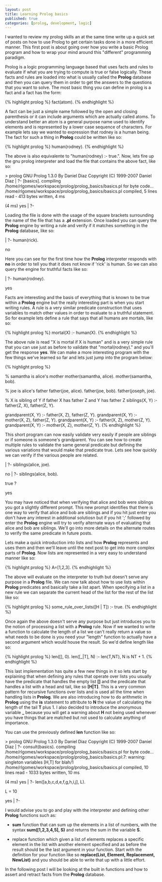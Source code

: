 ```yaml
---
layout: post
title: Learning Prolog basics
published: true
categories: [prolog, development, logic]
---
```


I wanted to review my prolog skills an at the same time write up a quick set of
posts on how to use Prolog to get certain tasks done in a more efficient manner.
This first post is about going over how you write a basic Prolog program and
how to wrap your mind around this "different" programming paradigm.

Prolog is a logic programming language based that uses facts and rules to
evaluate if what you are trying to compute is true or false logically. These
facts and rules are loaded into what is usually called the **Prolog** database
and then you can query them in order to get the answers to the questions that
you want to solve. The most basic thing you can define in prolog is a fact and
a fact has the form:

{% highlight prolog %}
fact(atom).
{% endhighlight %}

A fact can be just a simple name followed by the open and closing parenthesis or
it can include arguments which are actually called atoms. To understand better
an atom is a general purpose name used to identify elements and is represented
by a lower case sequence of characters. For example lets say we wanted to
expression that rodney is a human being. The fact for such a thing in **Prolog**
could be written like so:

{% highlight prolog %}
human(rodney).
{% endhighlight %}

The above is also equivalente to "human(rodney) :- true.". Now, lets fire up the
gnu prolog interpreter and load the file that contains the above fact, like so:

<console>
> prolog
GNU Prolog 1.3.0
By Daniel Diaz
Copyright (C) 1999-2007 Daniel Diaz
| ?- [basics].
compiling /home/rlgomes/workspace/prolog/prolog_basics/basics.pl for byte code...
/home/rlgomes/workspace/prolog/prolog_basics/basics.pl compiled, 5 lines read - 413 bytes written, 4 ms

(4 ms) yes
| ?-
</console>

Loading the file is done with the usage of the square brackets surrounding the
name of the file that has a **.pl** extension. Once loaded you can query the
**Prolog** engine by writing a rule and verify if it matches something in the
**Prolog** database, like so:

<console>
| ?- human(rick).

no
</console>

Here you can see for the first time how the **Prolog** interpreter responds with
**no** in order to tell you that it does not know if 'rick' is human. So we can
also query the engine for truthful facts like so:

<console>
| ?- human(rodney).

yes
</console>

Facts are interesting and the basis of everything that is known to be true
within a **Prolog** engine but the really interesting part is when you start
writing rules. A rule is a very similar predicate construction that uses
variables to match other values in order to evaluate to a truthful statement. So
for example lets define a rule that says that all humans are mortals, like so:

{% highlight prolog %}
mortal(X) :- human(X).
{% endhighlight %}

The above rule is read "X is mortal if X is human" and is a very simple rule
that you can use just as before to validate that "mortal(rodney)." and you'll
get the response **yes**. We can make a more interesting program with the few
things we've learned so far and lets just jump into the program below:

{% highlight prolog %}

% samantha is alice's mother
mother(samantha, alice).
mother(samantha, bob).

% joe is alice's father
father(joe, alice).
father(joe, bob).
father(joseph, joe).

% X is sibling of Y if father X has father Z and Y has father Z
siblings(X, Y) :- father(Z, X), father(Z, Y).

grandparent(X, Y) :- father(X, Z), father(Z, Y).
grandparent(X, Y) :- mother(X, Z), father(Z, Y).
grandparent(X, Y) :- father(X, Z), mother(Z, Y).
grandparent(X, Y) :- mother(X, Z), mother(Z, Y).
{% endhighlight %}

This short program can now easily validate very easily if people are siblings or
if someone is someone's grandparent. You can see how to create multiple rules to
validate the same general predicate but defining the various variations that
would make that predicate true. Lets see how quickly we can verify if the
various people are related.

<console>
| ?- siblings(alice, joe).

no
| ?- siblings(alice, bob).

true ?

yes
</console>

You may have noticed that when verifying that alice and bob were siblings you
got a slightly different prompt. This new prompt identifies that there is one
way to verify that alice and bob are siblings and if you hit just enter you
don't have any interest in additional solutiosn but if you hit ';' followed by
enter the **Prolog** engine will try to verify alternate ways of evaluating that
alice and bob are siblings. We'll go into more details on the alternate routes
to verify the same predicate in future posts.

Lets make a quick introduction into lists and how **Prolog** represents and uses
them and then we'll leave until the next post to get into more complex parts of
**Prolog**. Now lists are represented in a very easy to understand manner like
so:

{% highlight prolog %}
A=[1,2,3].
{% endhighlight %}

The above will evaluate on the interpreter to truth but doesn't serve any
purpose in a **Prolog** file. We can now talk about how to use lists within
**Prolog** predicates and basically take a list apart. When specifying a list in
a new rule we can separate the current head of the list for the rest of the list
like so:

{% highlight prolog %}
some_rule_over_lists([H | T]) :- true.
{% endhighlight %}

Once again the above doesn't serve any purpose but just introduces you to the
notion of processing a list with a **Prolog** rule. Now if we wanted to write
a function to calculate the length of a list we can't really return a value so
what needs to be done is you need your "length" function to actually have a
second argument which would house the result. So we'd define length like so:

{% highlight prolog %}
len([], 0).
len([_|T], N) :- len(T,NT), N is NT + 1.
{% endhighlight %}

This last implementation has quite a few new things in it so lets start by
explaining that when defining any rules that operate over lists you usually have
the predicate that handles the empty list **\[\]** and the predicate that handles a
list with a head and tail, like so **\[H|T\]**. This is a very common pattern for
recursive functions over lists and is used all the time when handling lists in
**Prolog**. We are also introducing how to do arithmetic in **Prolog** using the
**is** statement to attribute to **N** the value of calculating the length of
the tail **T** plus 1. I also decided to introduce the anonymous variable **\_**
because you will get a warning about **H** not being used whenever you have
things that are matched but not used to calculate anything of importance.

You can use the previously defined **len** function like so:

<console>> prolog
GNU Prolog 1.3.0
By Daniel Diaz
Copyright (C) 1999-2007 Daniel Diaz
| ?- consult(basics).
compiling /home/rlgomes/workspace/prolog/prolog_basics/basics.pl for byte code...
/home/rlgomes/workspace/prolog/prolog_basics/basics.pl:7: warning: singleton variables [H,T] for blah/1
/home/rlgomes/workspace/prolog/prolog_basics/basics.pl compiled, 10 lines read - 1033 bytes written, 10 ms

(4 ms) yes
| ?- len([a,b,c,d,e,f,g,h,i,j], L).

L = 10

yes
| ?-
</console>

I would advise you to go and play with the interpreter and defining other
**Prolog** functions such as:

   * **sum** function that can sum up the elements in a list of numbers, with
     the syntax **sum(\[1,2,3,4,5\], S)** and returns the sum in the variable
     **S**.

   * replace function which given a list of elements replaces a specific element
     in the list with another element specified and as before the result should
     be the last argument in your function. Start with the definition for your
     function like so **replace(List, Element, Replacement, NewList)** and you
     should be able to write that up with a little effort.

In the following post I will be looking at the built in functions and how to
assert and retract facts from the **Prolog** database.


